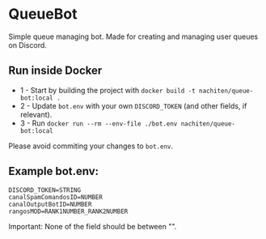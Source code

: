 # QueueBot
Simple queue managing bot. Made for creating and managing user queues on Discord.

## Run inside Docker

- 1 - Start by building the project with `docker build -t nachiten/queue-bot:local .`
- 2 - Update `bot.env` with your own `DISCORD_TOKEN` (and other fields, if relevant).
- 3 - Run `docker run --rm --env-file ./bot.env nachiten/queue-bot:local`

Please avoid commiting your changes to `bot.env`.

## Example bot.env:

```
DISCORD_TOKEN=STRING
canalSpamComandosID=NUMBER
canalOutputBotID=NUMBER
rangosMOD=RANK1NUMBER_RANK2NUMBER
```

Important: None of the field should be between "".
